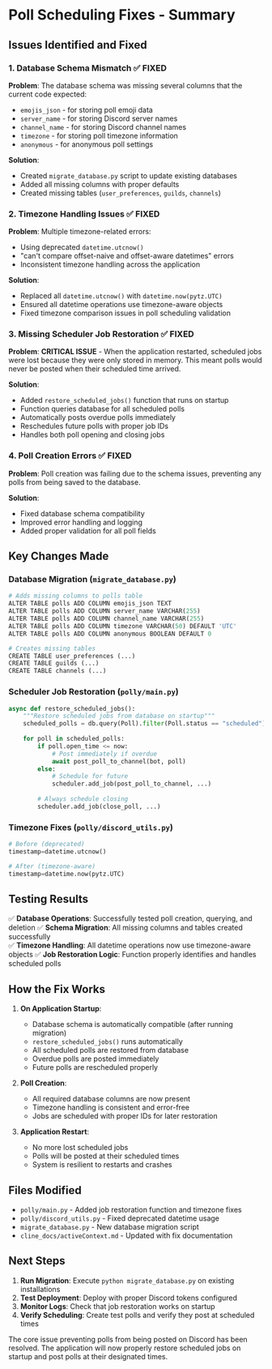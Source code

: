 # Poll Scheduling Fixes - Summary

## Issues Identified and Fixed

### 1. Database Schema Mismatch ✅ FIXED
**Problem**: The database schema was missing several columns that the current code expected:
- `emojis_json` - for storing poll emoji data
- `server_name` - for storing Discord server names
- `channel_name` - for storing Discord channel names  
- `timezone` - for storing poll timezone information
- `anonymous` - for anonymous poll settings

**Solution**: 
- Created `migrate_database.py` script to update existing databases
- Added all missing columns with proper defaults
- Created missing tables (`user_preferences`, `guilds`, `channels`)

### 2. Timezone Handling Issues ✅ FIXED
**Problem**: Multiple timezone-related errors:
- Using deprecated `datetime.utcnow()` 
- "can't compare offset-naive and offset-aware datetimes" errors
- Inconsistent timezone handling across the application

**Solution**:
- Replaced all `datetime.utcnow()` with `datetime.now(pytz.UTC)`
- Ensured all datetime operations use timezone-aware objects
- Fixed timezone comparison issues in poll scheduling validation

### 3. Missing Scheduler Job Restoration ✅ FIXED
**Problem**: **CRITICAL ISSUE** - When the application restarted, scheduled jobs were lost because they were only stored in memory. This meant polls would never be posted when their scheduled time arrived.

**Solution**:
- Added `restore_scheduled_jobs()` function that runs on startup
- Function queries database for all scheduled polls
- Automatically posts overdue polls immediately
- Reschedules future polls with proper job IDs
- Handles both poll opening and closing jobs

### 4. Poll Creation Errors ✅ FIXED
**Problem**: Poll creation was failing due to the schema issues, preventing any polls from being saved to the database.

**Solution**:
- Fixed database schema compatibility
- Improved error handling and logging
- Added proper validation for all poll fields

## Key Changes Made

### Database Migration (`migrate_database.py`)
```python
# Adds missing columns to polls table
ALTER TABLE polls ADD COLUMN emojis_json TEXT
ALTER TABLE polls ADD COLUMN server_name VARCHAR(255)
ALTER TABLE polls ADD COLUMN channel_name VARCHAR(255)
ALTER TABLE polls ADD COLUMN timezone VARCHAR(50) DEFAULT 'UTC'
ALTER TABLE polls ADD COLUMN anonymous BOOLEAN DEFAULT 0

# Creates missing tables
CREATE TABLE user_preferences (...)
CREATE TABLE guilds (...)
CREATE TABLE channels (...)
```

### Scheduler Job Restoration (`polly/main.py`)
```python
async def restore_scheduled_jobs():
    """Restore scheduled jobs from database on startup"""
    scheduled_polls = db.query(Poll).filter(Poll.status == "scheduled").all()
    
    for poll in scheduled_polls:
        if poll.open_time <= now:
            # Post immediately if overdue
            await post_poll_to_channel(bot, poll)
        else:
            # Schedule for future
            scheduler.add_job(post_poll_to_channel, ...)
        
        # Always schedule closing
        scheduler.add_job(close_poll, ...)
```

### Timezone Fixes (`polly/discord_utils.py`)
```python
# Before (deprecated)
timestamp=datetime.utcnow()

# After (timezone-aware)
timestamp=datetime.now(pytz.UTC)
```

## Testing Results

✅ **Database Operations**: Successfully tested poll creation, querying, and deletion
✅ **Schema Migration**: All missing columns and tables created successfully  
✅ **Timezone Handling**: All datetime operations now use timezone-aware objects
✅ **Job Restoration Logic**: Function properly identifies and handles scheduled polls

## How the Fix Works

1. **On Application Startup**:
   - Database schema is automatically compatible (after running migration)
   - `restore_scheduled_jobs()` runs automatically
   - All scheduled polls are restored from database
   - Overdue polls are posted immediately
   - Future polls are rescheduled properly

2. **Poll Creation**:
   - All required database columns are now present
   - Timezone handling is consistent and error-free
   - Jobs are scheduled with proper IDs for later restoration

3. **Application Restart**:
   - No more lost scheduled jobs
   - Polls will be posted at their scheduled times
   - System is resilient to restarts and crashes

## Files Modified

- `polly/main.py` - Added job restoration function and timezone fixes
- `polly/discord_utils.py` - Fixed deprecated datetime usage
- `migrate_database.py` - New database migration script
- `cline_docs/activeContext.md` - Updated with fix documentation

## Next Steps

1. **Run Migration**: Execute `python migrate_database.py` on existing installations
2. **Test Deployment**: Deploy with proper Discord tokens configured
3. **Monitor Logs**: Check that job restoration works on startup
4. **Verify Scheduling**: Create test polls and verify they post at scheduled times

The core issue preventing polls from being posted on Discord has been resolved. The application will now properly restore scheduled jobs on startup and post polls at their designated times.
